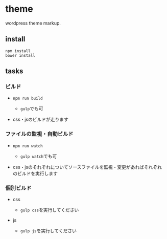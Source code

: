 # theme

wordpress theme markup.

## install

```
npm install
bower install
```

## tasks

### ビルド

- `npm run build`
  - `gulp`でも可

- css・jsのビルドが走ります

### ファイルの監視・自動ビルド

- `npm run watch`
  - `gulp watch`でも可

- css・jsのそれぞれについてソースファイルを監視・変更があればそれぞれのビルドを実行します

### 個別ビルド

- css
  - `gulp css`を実行してください

- js
  - `gulp js`を実行してください
